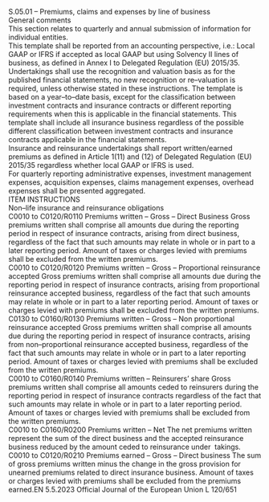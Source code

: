  
S.05.01 – Premiums, claims and expenses by line of business  
General comments  
This section relates to quarterly and annual submission of information for individual entities.  
This template shall be reported from an accounting perspective, i.e.: Local GAAP or IFRS if accepted as local GAAP but 
using Solvency II lines of business, as defined in Annex I to Delegated Regulation (EU) 2015/35. Undertakings shall use 
the recognition and valuation basis as for the published financial statements, no new recognition or re–valuation is 
required, unless otherwise stated in these instructions. The template is based on a year–to–date basis, except for the 
classification between investment contracts and insurance contracts or different reporting requirements when this is 
applicable in the financial statements. This template shall include all insurance business regardless of the possible 
different classification between investment contracts and insurance contracts applicable in the financial statements.  
Insurance and reinsurance undertakings shall report written/earned premiums as defined in Article 1(11) and (12) of 
Delegated Regulation (EU) 2015/35 regardless whether local GAAP or IFRS is used.  
For quarterly reporting administrative expenses, investment management expenses, acquisition expenses, claims 
management expenses, overhead expenses shall be presented aggregated.  
ITEM  INSTRUCTIONS  
Non–life insurance and reinsurance obligations  
C0010 to 
C0120/R0110  Premiums written – Gross – 
Direct Business  Gross premiums written shall comprise all amounts due during the reporting 
period in respect of insurance contracts, arising from direct business, regardless 
of the fact that such amounts may relate in whole or in part to a later reporting 
period. Amount of taxes or charges levied with premiums shall be excluded from 
the written premiums.  
C0010 to 
C0120/R0120  Premiums written – Gross – 
Proportional reinsurance 
accepted  Gross premiums written shall comprise all amounts due during the reporting 
period in respect of insurance contracts, arising from proportional reinsurance 
accepted business, regardless of the fact that such amounts may relate in whole or 
in part to a later reporting period. Amount of taxes or charges levied with 
premiums shall be excluded from the written premiums.  
C0130 to 
C0160/R0130  Premiums written – Gross – 
Non proportional reinsurance 
accepted  Gross premiums written shall comprise all amounts due during the reporting 
period in respect of insurance contracts, arising from non–proportional 
reinsurance accepted business, regardless of the fact that such amounts may 
relate in whole or in part to a later reporting period. Amount of taxes or 
charges levied with premiums shall be excluded from the written premiums.  
C0010 to 
C0160/R0140  Premiums written – Reinsurers’ 
share  Gross premiums written shall comprise all amounts ceded to reinsurers during the 
reporting period in respect of insurance contracts regardless of the fact that such 
amounts may relate in whole or in part to a later reporting period. Amount of 
taxes or charges levied with premiums shall be excluded from the written 
premiums.  
C0010 to 
C0160/R0200  Premiums written – Net  The net premiums written represent the sum of the direct business and the 
accepted reinsurance business reduced by the amount ceded to reinsurance under ­
takings.  
C0010 to 
C0120/R0210  Premiums earned – Gross – 
Direct business  The sum of gross premiums written minus the change in the gross provision for 
unearned premiums related to direct insurance business. Amount of taxes or 
charges levied with premiums shall be excluded from the premiums earned.EN  5.5.2023 Official Journal of the European Union L 120/651